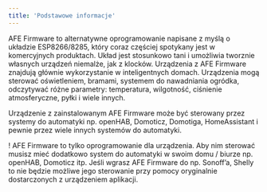 ```yaml
---
title: 'Podstawowe informacje'
---
```


AFE Firmware to alternatywne oprogramowanie napisane  z myślą o układzie ESP8266/8285, który coraz częściej spotykany jest w komercyjnych produktach. Układ jest stosunkowo tani i umożliwia tworznie własnych urządzeń niemalże, jak z klocków. Urządzenia z AFE Firmware znajdują głównie wykorzystanie w inteligentnych domach. Urządzenia mogą sterować oświetleniem, bramami, systemem do nawadniania ogródka, odczytywać różne parametry: temperatura, wilgotność, ciśnienie atmosferyczne, pyłki i wiele innych.

Urządzenie z zainstalowanym AFE Firmware może być sterowany przez systemy do automatyki np. openHAB, Domoticz, Domotiga, HomeAssistant i pewnie przez wiele innych systemów do automatyki. 

! AFE Firmware to tylko oprogramowanie dla urządzenia. Aby nim sterować musisz mieć dodatkowo system do automatyki w swoim domu / biurze np. openHAB, Domoticz itp. Jeśli wgrasz AFE Firmware do np. Sonoff’a, Shelly to nie będzie możliwe jego sterowanie przy pomocy oryginalnie dostarczonych z urządzeniem aplikacji.